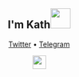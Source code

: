 
<h2 img src="https://raw.githubusercontent.com/WSL33099/QuantumultX/main/Image/Hello.gif" width="20%" height="20%"></h2>

<h2 align="center">I'm Kath<img src="https://media.giphy.com/media/VgCDAzcKvsR6OM0uWg/giphy.gif" width="40"></h2>
<p align="center">
  <a href="https://twitter.com/iKath_x">Twitter</a> •
  <a href="https://t.me/imKath">Telegram</a>  
</p>
<p align="center">
  <img src="https://cdn.jsdelivr.net/gh/Semporia/Semporia@master/image/Happy.gif" width="27px">
</p>
